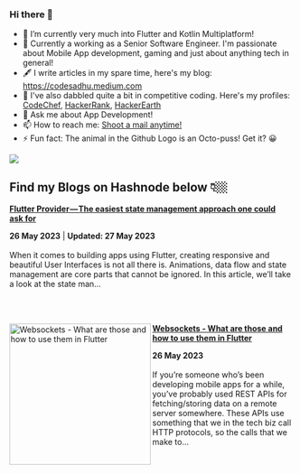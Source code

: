 ### Hi there 👋

- 🔭 I’m currently very much into Flutter and Kotlin Multiplatform!
- 🌱 Currently a working as a Senior Software Engineer. I'm passionate about Mobile App development, gaming and just about anything tech in general!
- 🖋 I write articles in my spare time, here's my blog: https://codesadhu.medium.com
- 🌱 I've also dabbled quite a bit in competitive coding. Here's my profiles: [CodeChef](https://www.codechef.com/users/codesadhu), [HackerRank](https://www.hackerrank.com/CodeSadhu), [HackerEarth](https://www.hackerearth.com/@patwardhanatharva6)
- 💬 Ask me about App Development!
- 📫 How to reach me: [Shoot a mail anytime!](patwardhanatharva6@gmail.com)
- ⚡ Fun fact: The animal in the Github Logo is an Octo-puss! Get it? :grinning:

<img src = "https://github-readme-stats.vercel.app/api?username=codesadhu&&show_icons=true&title_color=ffffff&icon_color=FCD581&text_color=50B2C0&bg_color=201E1F">

<!--
**CodeSadhu/CodeSadhu** is a ✨ _special_ ✨ repository because its `README.md` (this file) appears on your GitHub profile.

Here are some ideas to get you started:

- 🔭 I’m currently working on ...
- 🌱 I’m currently learning ...
- 👯 I’m looking to collaborate on ...
- 🤔 I’m looking for help with ...
- 💬 Ask me about ...
- 📫 How to reach me: ...
- 😄 Pronouns: ...
- ⚡ Fun fact: ...
-->

## Find my Blogs on Hashnode below 👇🏼

<!-- HASHNODE_BLOG:START -->
<p align="left">

<a href="https://codesadhu.hashnode.dev//flutter-provider-the-easiest-state-management-approach-one-could-ask-for" title="Flutter Provider — The easiest state management approach one could ask for"><strong>Flutter Provider — The easiest state management approach one could ask for</strong></a>
<div><strong>26 May 2023</strong> | <strong>Updated: 27 May 2023</strong></div>
<br/> When it comes to building apps using Flutter, creating responsive and beautiful User Interfaces is not all there is. Animations, data flow and state management are core parts that cannot be ignored.
In this article, we’ll take a look at the state man... </p> <br/> <br/>
<p align="left">
<a href="https://codesadhu.hashnode.dev//websockets-what-are-those-and-how-to-use-them-in-flutter" title="Websockets - What are those and how to use them in Flutter"><img src="https://cdn.hashnode.com/res/hashnode/image/upload/v1685080876238/da4516cb-1eff-4cb9-8b31-94b2902484d6.png" alt="Websockets - What are those and how to use them in Flutter" width="250px" align="left" /></a>
<a href="https://codesadhu.hashnode.dev//websockets-what-are-those-and-how-to-use-them-in-flutter" title="Websockets - What are those and how to use them in Flutter"><strong>Websockets - What are those and how to use them in Flutter</strong></a>
<div><strong>26 May 2023</strong></div>
<br/> If you’re someone who’s been developing mobile apps for a while, you’ve probably used REST APIs for fetching/storing data on a remote server somewhere. These APIs use something that we in the tech biz call HTTP protocols, so the calls that we make to... </p> <br/> <br/>
<!-- HASHNODE_BLOG:END -->

